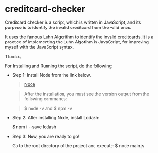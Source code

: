 ﻿# creditcard-checker

Creditcard checker is a script, which is written in JavaScript, and its purpose is to identify the invalid creditcard from the valid ones.

It uses the famous Luhn Algorithm to identify the invalid creditcards.
It is a practice of implementing the Luhn Algotihm in JavaScript, for improving myself with the JavaScript syntax.

Thanks,


For Installing and Running the script, do the following: 

+ Step 1: 
    Install Node from the link below.
    
    > [Node](https://nodejs.org/en/download/current/)

    > After the installation, you must see the version output from the following commands:
    
    > $ node -v
    > and
    > $ npm -v

+ Step 2:
    After installing Node, install Lodash:

    $ npm i --save lodash

+ Step 3: Now, you are ready to go!

    Go to the root directory of the project and execute:
    $ node main.js


